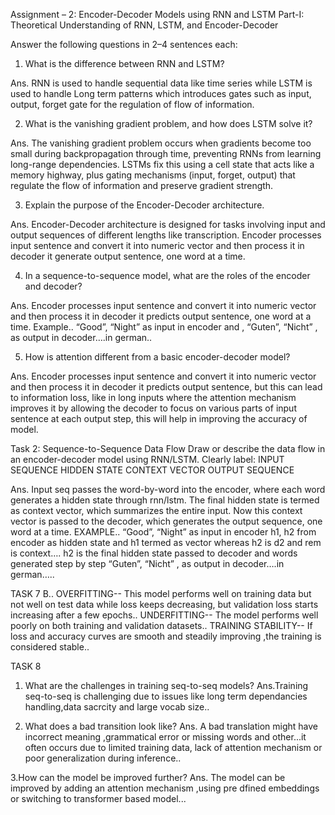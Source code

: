 Assignment – 2: Encoder-Decoder Models using RNN and LSTM
Part-I: Theoretical Understanding of RNN, LSTM, and Encoder-Decoder

Answer the following questions in 2–4 sentences each:
 1. What is the difference between RNN and LSTM?

Ans. RNN is used to handle sequential data like time series while LSTM is used to handle
Long term patterns which introduces gates such as input, output, forget gate for the regulation of flow of information.

2. What is the vanishing gradient problem, and how does LSTM solve it?

Ans. The vanishing gradient problem occurs when gradients become too small during backpropagation through time, preventing RNNs from learning long-range dependencies. LSTMs fix this using a cell state that acts like a memory highway, plus gating mechanisms (input, forget, output) that regulate the flow of information and preserve gradient strength.

3. Explain the purpose of the Encoder-Decoder architecture.

Ans. Encoder-Decoder architecture is designed for tasks involving input and output sequences of different lengths like transcription. Encoder processes input sentence and convert it into numeric vector and then process it in decoder it generate output sentence, one word at a time.

4. In a sequence-to-sequence model, what are the roles of the encoder and decoder?

Ans. Encoder processes input sentence and convert it into numeric vector and then process it in decoder it predicts output sentence, one word at a time.
Example.. “Good”,  “Night” as input in encoder and <sos>, “Guten”, “Nicht” ,<eos> as output in decoder….in german..

5. How is attention different from a basic encoder-decoder model?

Ans. Encoder processes input sentence and convert it into numeric vector and then process it in decoder it predicts output sentence, but this can lead to information loss, like in long inputs where the attention mechanism improves it by allowing the decoder to focus on various parts of input sentence at each output  step, this will help in improving the accuracy of model.


Task 2: Sequence-to-Sequence Data Flow Draw or describe the data flow in an encoder-decoder model using RNN/LSTM. Clearly label: 
INPUT SEQUENCE
HIDDEN STATE
CONTEXT VECTOR
OUTPUT SEQUENCE

Ans.
Input seq passes the word-by-word into the encoder, where each word generates a hidden state through rnn/lstm. 
The final hidden state is termed as context vector, which summarizes the entire input. 
Now this context vector is passed to the decoder, which generates the output sequence, one word at a time.
EXAMPLE.. “Good”,  “Night” as input in encoder 
h1, h2 from encoder as hidden state and h1 termed as vector whereas h2 is d2 and rem is context….
h2 is the final hidden state passed to decoder and words generated step by step “Guten”, “Nicht” ,<eos> as output in decoder….in german…..


TASK 7 B..
OVERFITTING-- This model performs well on training data but not well on test data while loss keeps decreasing, but validation loss starts increasing after a few epochs..
UNDERFITTING-- The model performs well poorly on both training and validation datasets..
TRAINING STABILITY-- If loss and accuracy curves are smooth and steadily improving ,the training is considered stable..

TASK 8
1. What are the challenges in training seq-to-seq models?
Ans.Training seq-to-seq is challenging due to issues like long term dependancies handling,data sacrcity and large vocab size..

2. What does a bad transition look like?
Ans. A bad translation might have incorrect meaning ,grammatical error or missing words and other...it often occurs due to limited training data, lack of attention mechanism or poor generalization during inference..

3.How can the model be improved further?
Ans. The model can be improved by adding an attention mechanism ,using pre dfined embeddings or switching to transformer based model...
